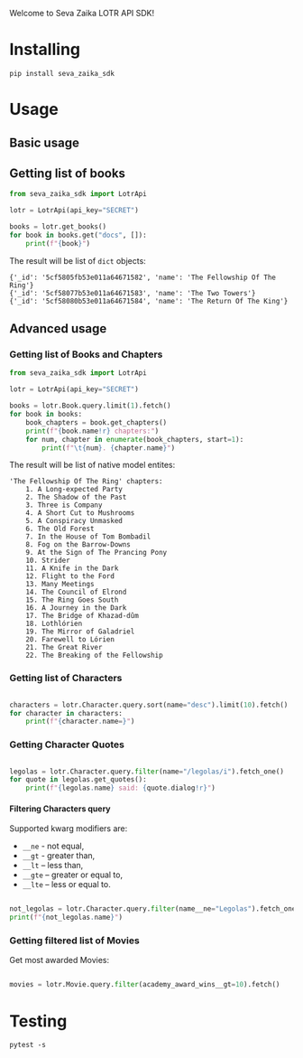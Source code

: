 Welcome to Seva Zaika LOTR API SDK!

# Installing

```
pip install seva_zaika_sdk
```

# Usage

## Basic usage

## Getting list of books

```python
from seva_zaika_sdk import LotrApi

lotr = LotrApi(api_key="SECRET")

books = lotr.get_books()
for book in books.get("docs", []):
    print(f"{book}")

```

The result will be list of `dict` objects:

```
{'_id': '5cf5805fb53e011a64671582', 'name': 'The Fellowship Of The Ring'}
{'_id': '5cf58077b53e011a64671583', 'name': 'The Two Towers'}
{'_id': '5cf58080b53e011a64671584', 'name': 'The Return Of The King'}
```

## Advanced usage

### Getting list of Books and Chapters

```python
from seva_zaika_sdk import LotrApi

lotr = LotrApi(api_key="SECRET")

books = lotr.Book.query.limit(1).fetch()
for book in books:
    book_chapters = book.get_chapters()
    print(f"{book.name!r} chapters:")
    for num, chapter in enumerate(book_chapters, start=1):
        print(f"\t{num}. {chapter.name}")

```

The result will be list of native model entites:

```
'The Fellowship Of The Ring' chapters:
	1. A Long-expected Party
	2. The Shadow of the Past
	3. Three is Company
	4. A Short Cut to Mushrooms
	5. A Conspiracy Unmasked
	6. The Old Forest
	7. In the House of Tom Bombadil
	8. Fog on the Barrow-Downs
	9. At the Sign of The Prancing Pony
	10. Strider
	11. A Knife in the Dark
	12. Flight to the Ford
	13. Many Meetings
	14. The Council of Elrond
	15. The Ring Goes South
	16. A Journey in the Dark
	17. The Bridge of Khazad-dûm
	18. Lothlórien
	19. The Mirror of Galadriel
	20. Farewell to Lórien
	21. The Great River
	22. The Breaking of the Fellowship
```

### Getting list of Characters

```python

characters = lotr.Character.query.sort(name="desc").limit(10).fetch()
for character in characters:
    print(f"{character.name=}")

```

### Getting Character Quotes

```python

legolas = lotr.Character.query.filter(name="/legolas/i").fetch_one()
for quote in legolas.get_quotes():
    print(f"{legolas.name} said: {quote.dialog!r}")

```

#### Filtering Characters query

Supported kwarg modifiers are: 

* `__ne` - not equal,
* `__gt` - greater than,
* `__lt` – less than,
* `__gte` – greater or equal to, 
* `__lte` – less or equal to.

```python

not_legolas = lotr.Character.query.filter(name__ne="Legolas").fetch_one()
print(f"{not_legolas.name}")

```

### Getting filtered list of Movies

Get most awarded Movies:

```python

movies = lotr.Movie.query.filter(academy_award_wins__gt=10).fetch()

```

# Testing

```
pytest -s
```
